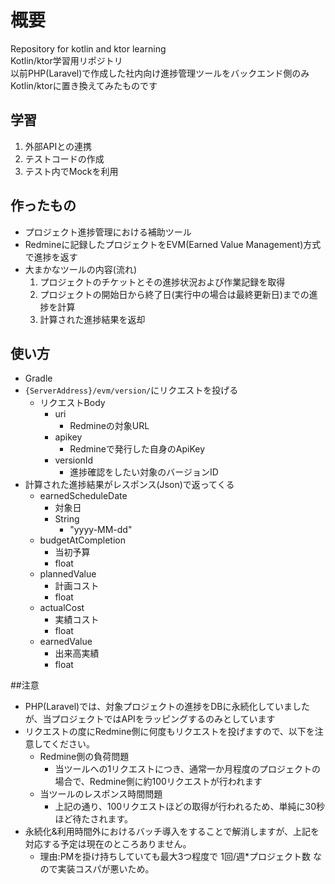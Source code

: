 # 概要

Repository for kotlin and ktor learning  
Kotlin/ktor学習用リポジトリ  
以前PHP(Laravel)で作成した社内向け進捗管理ツールをバックエンド側のみKotlin/ktorに置き換えてみたものです

## 学習

1. 外部APIとの連携
2. テストコードの作成
3. テスト内でMockを利用

## 作ったもの

* プロジェクト進捗管理における補助ツール
* Redmineに記録したプロジェクトをEVM(Earned Value Management)方式で進捗を返す
* 大まかなツールの内容(流れ)
  1. プロジェクトのチケットとその進捗状況および作業記録を取得
  2. プロジェクトの開始日から終了日(実行中の場合は最終更新日)までの進捗を計算
  3. 計算された進捗結果を返却

## 使い方

* Gradle
* `{ServerAddress}/evm/version/`にリクエストを投げる
  * リクエストBody
    * uri
      * Redmineの対象URL
    * apikey
      * Redmineで発行した自身のApiKey
    * versionId
      * 進捗確認をしたい対象のバージョンID
* 計算された進捗結果がレスポンス(Json)で返ってくる
  * earnedScheduleDate
    * 対象日
    * String
      * "yyyy-MM-dd"
  * budgetAtCompletion
    * 当初予算
    * float
  * plannedValue
    * 計画コスト
    * float
  * actualCost
    * 実績コスト
    * float
  * earnedValue
    * 出来高実績
    * float

##注意
* PHP(Laravel)では、対象プロジェクトの進捗をDBに永続化していましたが、当プロジェクトではAPIをラッピングするのみとしています
* リクエストの度にRedmine側に何度もリクエストを投げますので、以下を注意してください。
  * Redmine側の負荷問題
    * 当ツールへの1リクエストにつき、通常一か月程度のプロジェクトの場合で、Redmine側に約100リクエストが行われます
  * 当ツールのレスポンス時間問題
    * 上記の通り、100リクエストほどの取得が行われるため、単純に30秒ほど待たされます。
* 永続化&利用時間外におけるバッチ導入をすることで解消しますが、上記を対応する予定は現在のところありません。
  * 理由:PMを掛け持ちしていても最大3つ程度で 1回/週*プロジェクト数 なので実装コスパが悪いため。
